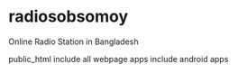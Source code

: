 radiosobsomoy
=============
Online Radio Station in Bangladesh

public_html include all webpage
apps include android apps
